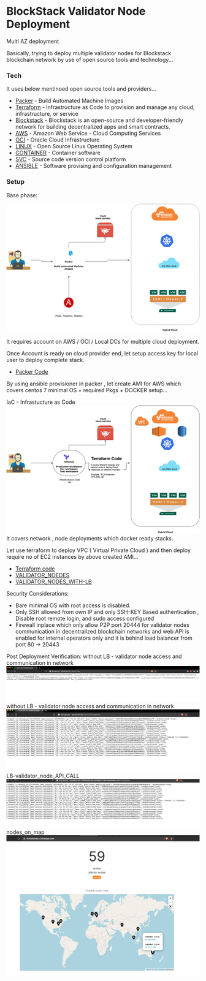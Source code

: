 # BlockStack Validator Node Deployment

Multi AZ deployment

Basically, trying to deploy multiple validator nodes for Blockstack blockchain network by use of open source tools and technology...


### Tech

It uses below mentinoed open source tools and providers...

* [Packer](https://www.packer.io/) - Build Automated Machine Images
* [Terraform](https://www.terraform.io/) - Infrastructure as Code to provision and manage any cloud, infrastructure, or service
* [Blockstack](https://www.blockstack.org/) - Blockstack is an open-source and developer-friendly network for building decentralized apps and smart contracts.
* [AWS](https://aws.amazon.com/) - Amazon Web Service - Cloud Computing Services
* [OCI](https://www.oracle.com/cloud/) - Oracle Cloud Infrastructure
* [LINUX](https://www.centos.org/) - Open Source Linux Operating System
* [CONTAINER](https://www.docker.com/) - Container software
* [SVC](https://github.com/) - Source code version control platform
* [ANSIBLE](https://www.ansible.com/) - Software provising and configuration management

### Setup

Base phase:

![Just layout how , Packer + Ansible + Vault works togather ](images/packer_A.png)

It requires account on AWS / OCI / Local DCs for multiple cloud deployment.

Once Account is ready on cloud provider end, let setup access key for local user to deploy complete stack.

* [Packer Code](https://github.com/singymingy/blockstak-c20/tree/main/packer) 

By using ansible provisioner in packer , let create AMI for AWS which covers centos 7 minimal OS + required Pkgs + DOCKER setup...

IaC - Infrastucture as Code
![IaC](images/Iac_A.png)
It covers network , node deployments which docker ready stacks.

Let use terraform to deploy VPC ( Virtual Private Cloud ) and then deploy require no of EC2 instances by above created AMI...

* [Terraform code](https://github.com/singymingy/blockstak-c20/tree/main/terraform)
* [VALIDATOR_NOEDES](https://github.com/singymingy/blockstak-c20/tree/main/terraform/vali-nodes)
* [VALIDATOR_NODES_WITH-LB](https://github.com/singymingy/blockstak-c20/tree/main/terraform/nodes-elb)
 

Security Considerations:
*   Bare minimal OS with root access is disabled. 
*   Only SSH allowed from own IP and only SSH-KEY Based authentication , Disable root remote login, and sudo access configured
*   Firewall inplace which only allow P2P port 20444 for validator nodes communication in decentralized blockchain networks and web API is enabled for internal operators only and it is behind load balancer from port 80 -> 20443


Post Deployment Verification:
without LB - validator node access and communication in network
![A](images/individual_node_response.png)
without LB - validator node access and communication in network
![B](images/individual_node_response_2.png)
LB-validator_node_API_CALL
![C](images/lb_api_neighbors.png)
nodes_on_map
![D](images/loading_nodes_on_map.png)



